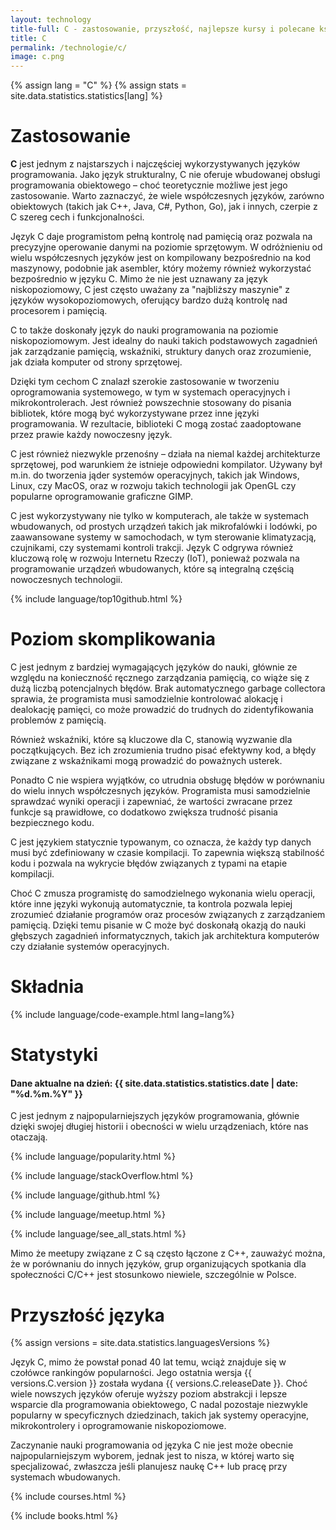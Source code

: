 ```yaml
---
layout: technology
title-full: C - zastosowanie, przyszłość, najlepsze kursy i polecane książki
title: C
permalink: /technologie/c/
image: c.png
---
```


{% assign lang = "C" %}
{% assign stats = site.data.statistics.statistics[lang] %}

# Zastosowanie

**C** jest jednym z najstarszych i najczęściej wykorzystywanych języków programowania. Jako język strukturalny, C nie oferuje wbudowanej obsługi programowania obiektowego – choć teoretycznie możliwe jest jego zastosowanie. Warto zaznaczyć, że wiele współczesnych języków, zarówno obiektowych (takich jak C++, Java, C#, Python, Go), jak i innych, czerpie z C szereg cech i funkcjonalności.

Język C daje programistom pełną kontrolę nad pamięcią oraz pozwala na precyzyjne operowanie danymi na poziomie sprzętowym. W odróżnieniu od wielu współczesnych języków jest on kompilowany bezpośrednio na kod maszynowy, podobnie jak asembler, który możemy również wykorzystać bezpośrednio w języku C. Mimo że nie jest uznawany za język niskopoziomowy, C jest często uważany za "najbliższy maszynie" z języków wysokopoziomowych, oferujący bardzo dużą kontrolę nad procesorem i pamięcią.

C to także doskonały język do nauki programowania na poziomie niskopoziomowym. Jest idealny do nauki takich podstawowych zagadnień jak zarządzanie pamięcią, wskaźniki, struktury danych oraz zrozumienie, jak działa komputer od strony sprzętowej.

Dzięki tym cechom C znalazł szerokie zastosowanie w tworzeniu oprogramowania systemowego, w tym w systemach operacyjnych i mikrokontrolerach. Jest również powszechnie stosowany do pisania bibliotek, które mogą być wykorzystywane przez inne języki programowania. W rezultacie, biblioteki C mogą zostać zaadoptowane przez prawie każdy nowoczesny język.

C jest również niezwykle przenośny – działa na niemal każdej architekturze sprzętowej, pod warunkiem że istnieje odpowiedni kompilator. Używany był m.in. do tworzenia jąder systemów operacyjnych, takich jak Windows, Linux, czy MacOS, oraz w rozwoju takich technologii jak OpenGL czy popularne oprogramowanie graficzne GIMP.

C jest wykorzystywany nie tylko w komputerach, ale także w systemach wbudowanych, od prostych urządzeń takich jak mikrofalówki i lodówki, po zaawansowane systemy w samochodach, w tym sterowanie klimatyzacją, czujnikami, czy systemami kontroli trakcji. Język C odgrywa również kluczową rolę w rozwoju Internetu Rzeczy (IoT), ponieważ pozwala na programowanie urządzeń wbudowanych, które są integralną częścią nowoczesnych technologii.

{% include language/top10github.html %}

# Poziom skomplikowania

C jest jednym z bardziej wymagających języków do nauki, głównie ze względu na konieczność ręcznego zarządzania pamięcią, co wiąże się z dużą liczbą potencjalnych błędów. Brak automatycznego garbage collectora sprawia, że programista musi samodzielnie kontrolować alokację i dealokację pamięci, co może prowadzić do trudnych do zidentyfikowania problemów z pamięcią.

Również wskaźniki, które są kluczowe dla C, stanowią wyzwanie dla początkujących. Bez ich zrozumienia trudno pisać efektywny kod, a błędy związane z wskaźnikami mogą prowadzić do poważnych usterek.

Ponadto C nie wspiera wyjątków, co utrudnia obsługę błędów w porównaniu do wielu innych współczesnych języków. Programista musi samodzielnie sprawdzać wyniki operacji i zapewniać, że wartości zwracane przez funkcje są prawidłowe, co dodatkowo zwiększa trudność pisania bezpiecznego kodu.

C jest językiem statycznie typowanym, co oznacza, że każdy typ danych musi być zdefiniowany w czasie kompilacji. To zapewnia większą stabilność kodu i pozwala na wykrycie błędów związanych z typami na etapie kompilacji.

Choć C zmusza programistę do samodzielnego wykonania wielu operacji, które inne języki wykonują automatycznie, ta kontrola pozwala lepiej zrozumieć działanie programów oraz procesów związanych z zarządzaniem pamięcią. Dzięki temu pisanie w C może być doskonałą okazją do nauki głębszych zagadnień informatycznych, takich jak architektura komputerów czy działanie systemów operacyjnych.

# Składnia

{% include language/code-example.html lang=lang%}

# Statystyki

<h4>Dane aktualne na dzień: {{ site.data.statistics.statistics.date | date: "%d.%m.%Y"  }}</h4>

C jest jednym z najpopularniejszych języków programowania, głównie dzięki swojej długiej historii i obecności w wielu urządzeniach, które nas otaczają.

{% include language/popularity.html %}

{% include language/stackOverflow.html %}

{% include language/github.html %}

{% include language/meetup.html %}

{% include language/see_all_stats.html %}

Mimo że meetupy związane z C są często łączone z C++, zauważyć można, że w porównaniu do innych języków, grup organizujących spotkania dla społeczności C/C++ jest stosunkowo niewiele, szczególnie w Polsce.

# Przyszłość języka

{% assign versions = site.data.statistics.languagesVersions %}

Język C, mimo że powstał ponad 40 lat temu, wciąż znajduje się w czołówce rankingów popularności. Jego ostatnia wersja {{ versions.C.version }} została wydana {{ versions.C.releaseDate }}. Choć wiele nowszych języków oferuje wyższy poziom abstrakcji i lepsze wsparcie dla programowania obiektowego, C nadal pozostaje niezwykle popularny w specyficznych dziedzinach, takich jak systemy operacyjne, mikrokontrolery i oprogramowanie niskopoziomowe.

Zaczynanie nauki programowania od języka C nie jest może obecnie najpopularniejszym wyborem, jednak jest to nisza, w której warto się specjalizować, zwłaszcza jeśli planujesz naukę C++ lub pracę przy systemach wbudowanych.

{% include courses.html %}

{% include books.html %}
